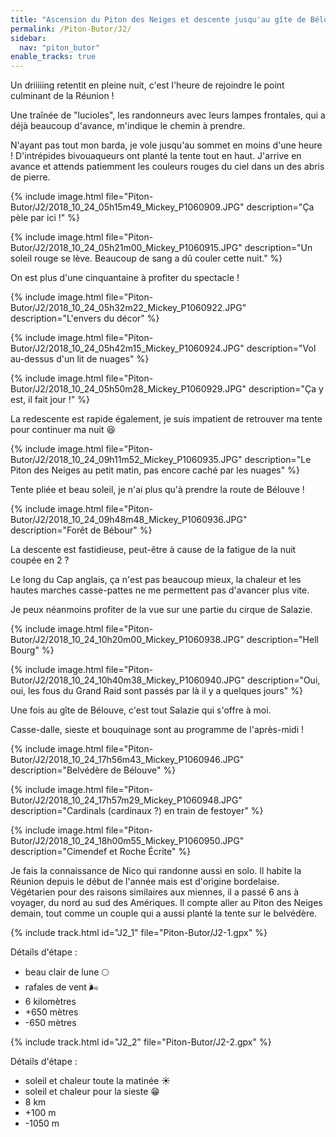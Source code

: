 ```yaml
---
title: "Ascension du Piton des Neiges et descente jusqu'au gîte de Bélouve"
permalink: /Piton-Butor/J2/
sidebar:
  nav: "piton_butor"
enable_tracks: true
---
```


Un driiiiing retentit en pleine nuit, c'est l'heure de rejoindre le point culminant de la Réunion !

Une traînée de "lucioles", les randonneurs avec leurs lampes frontales, qui a déjà beaucoup d'avance, m'indique le chemin à prendre.

N'ayant pas tout mon barda, je vole jusqu'au sommet en moins d'une heure !
D'intrépides bivouaqueurs ont planté la tente tout en haut.
J'arrive en avance et attends patiemment les couleurs rouges du ciel dans un des abris de pierre.

{% include image.html file="Piton-Butor/J2/2018_10_24_05h15m49_Mickey_P1060909.JPG" description="Ça pèle par ici !" %}

{% include image.html file="Piton-Butor/J2/2018_10_24_05h21m00_Mickey_P1060915.JPG" description="Un soleil rouge se lève. Beaucoup de sang a dû couler cette nuit." %}

On est plus d'une cinquantaine à profiter du spectacle !

{% include image.html file="Piton-Butor/J2/2018_10_24_05h32m22_Mickey_P1060922.JPG" description="L'envers du décor" %}

{% include image.html file="Piton-Butor/J2/2018_10_24_05h42m15_Mickey_P1060924.JPG" description="Vol au-dessus d'un lit de nuages" %}

{% include image.html file="Piton-Butor/J2/2018_10_24_05h50m28_Mickey_P1060929.JPG" description="Ça y est, il fait jour !" %}

La redescente est rapide également, je suis impatient de retrouver ma tente pour continuer ma nuit :satisfied:

{% include image.html file="Piton-Butor/J2/2018_10_24_09h11m52_Mickey_P1060935.JPG" description="Le Piton des Neiges au petit matin, pas encore caché par les nuages" %}

Tente pliée et beau soleil, je n'ai plus qu'à prendre la route de Bélouve !

{% include image.html file="Piton-Butor/J2/2018_10_24_09h48m48_Mickey_P1060936.JPG" description="Forêt de Bébour" %}

La descente est fastidieuse, peut-être à cause de la fatigue de la nuit coupée en 2 ?

Le long du Cap anglais, ça n'est pas beaucoup mieux, la chaleur et les hautes marches casse-pattes ne me permettent pas d'avancer plus vite.

Je peux néanmoins profiter de la vue sur une partie du cirque de Salazie.

{% include image.html file="Piton-Butor/J2/2018_10_24_10h20m00_Mickey_P1060938.JPG" description="Hell Bourg" %}

{% include image.html file="Piton-Butor/J2/2018_10_24_10h40m38_Mickey_P1060940.JPG" description="Oui, oui, les fous du Grand Raid sont passés par là il y a quelques jours" %}

Une fois au gîte de Bélouve, c'est tout Salazie qui s'offre à moi.

Casse-dalle, sieste et bouquinage sont au programme de l'après-midi !

{% include image.html file="Piton-Butor/J2/2018_10_24_17h56m43_Mickey_P1060946.JPG" description="Belvédère de Bélouve" %}

{% include image.html file="Piton-Butor/J2/2018_10_24_17h57m29_Mickey_P1060948.JPG" description="Cardinals (cardinaux ?) en train de festoyer" %}

{% include image.html file="Piton-Butor/J2/2018_10_24_18h00m55_Mickey_P1060950.JPG" description="Cimendef et Roche Écrite" %}

Je fais la connaissance de Nico qui randonne aussi en solo.
Il habite la Réunion depuis le début de l'année mais est d'origine bordelaise.
Végétarien pour des raisons similaires aux miennes, il a passé 6 ans à voyager, du nord au sud des Amériques.
Il compte aller au Piton des Neiges demain, tout comme un couple qui a aussi planté la tente sur le belvédère.

{% include track.html id="J2_1" file="Piton-Butor/J2-1.gpx" %}

Détails d'étape :
* beau clair de lune :full_moon:
* rafales de vent :wind_face:
* 6 kilomètres
* +650 mètres
* -650 mètres

{% include track.html id="J2_2" file="Piton-Butor/J2-2.gpx" %}

Détails d'étape :
* soleil et chaleur toute la matinée :sunny:
* soleil et chaleur pour la sieste :grin:
* 8 km
* +100 m
* -1050 m
